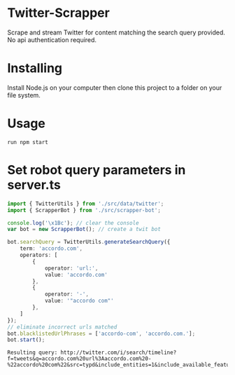 # Twitter-Scrapper
Scrape and stream Twitter for content matching the search query provided. 
No api authentication required.


# Installing

Install Node.js on your computer then clone this project to a folder on your file system.

# Usage

```shell
run npm start
```

# Set robot query parameters in server.ts

```ts
import { TwitterUtils } from './src/data/twitter';
import { ScrapperBot } from './src/scrapper-bot';

console.log('\x1Bc'); // clear the console
var bot = new ScrapperBot(); // create a twit bot

bot.searchQuery = TwitterUtils.generateSearchQuery({
    term: 'accordo.com',
    operators: [
        {
            operator: 'url:',
            value: 'accordo.com'
        },
        {
            operator: '-',
            value: '"accordo com"'
        },
    ]
});
// eliminate incorrect urls matched
bot.blacklistedUrlPhrases = ['accordo-com', 'accordo.com.'];
bot.start();
```
``` shell
Resulting query: http://twitter.com/i/search/timeline?f=tweets&q=accordo.com%20url%3Aaccordo.com%20-%22accordo%20com%22&src=typd&include_entities=1&include_available_features=1&max_position=
```
